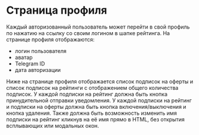 # Страница профиля

Каждый авторизованный пользователь может перейти в свой профиль по нажатию на ссылку со своим логином в шапке рейтинга.
На странице профиля отображаются:
 * логин пользователя
 * аватар
 * Telegram ID
 * дата авторизации

Ниже на странице профиля отображается список подписок на оферты и список подписок на рейтинги с отображением общего количества подписок.
У каждой подписки на рейтинг должна быть кнопка принудительной отправки уведомления.
У каждой подписки на рейтинг и подписки на оферты должна быть кнопка включения/выключения и кнопка удаления.
Также должна быть возможность изменить имя подписки на рейтинг кликнув на её имя прямо в HTML, без открытия всплывающих или модальных окон.
